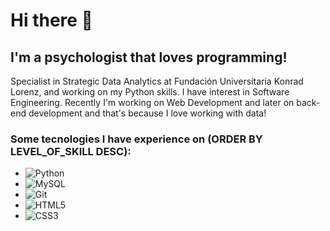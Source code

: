 # Hi there 👋

<!--
**eacardenase/eacardenase** is a ✨ _special_ ✨ repository because its `README.md` (this file) appears on your GitHub profile.

Here are some ideas to get you started:

- 🔭 I’m currently working on ...
- 🌱 I’m currently learning ...
- 👯 I’m looking to collaborate on ...
- 🤔 I’m looking for help with ...
- 💬 Ask me about ...
- 📫 How to reach me: ...
- 😄 Pronouns: ...
- ⚡ Fun fact: ...
-->
## I'm a psychologist that loves programming! 

Specialist in Strategic Data Analytics at Fundación Universitaria Konrad Lorenz,
and working on my Python skills. I have interest in Software Engineering. 
Recently I'm working on Web Development and later on back-end development and that's because I love working with data!

### Some tecnologies I have experience on (ORDER BY LEVEL_OF_SKILL DESC):

- <img alt="Python" src="https://img.shields.io/badge/python%20-%2314354C.svg?&style=for-the-badge&logo=python&logoColor=white"/>
- <img alt="MySQL" src="https://img.shields.io/badge/mysql-%2300f.svg?&style=for-the-badge&logo=mysql&logoColor=white"/>
- <img alt="Git" src="https://img.shields.io/badge/git%20-%23F05033.svg?&style=for-the-badge&logo=git&logoColor=white"/>
- <img alt="HTML5" src="https://img.shields.io/badge/html5%20-%23E34F26.svg?&style=for-the-badge&logo=html5&logoColor=white"/> 
- <img alt="CSS3" src="https://img.shields.io/badge/css3%20-%231572B6.svg?&style=for-the-badge&logo=css3&logoColor=white"/>
